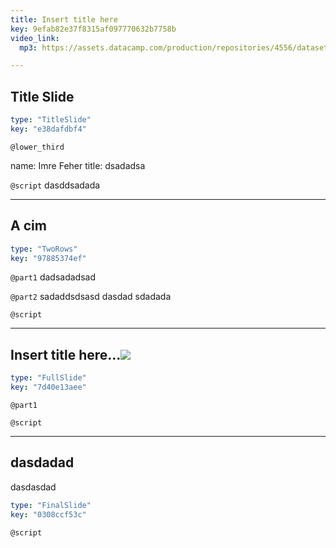 ```yaml
---
title: Insert title here
key: 9efab82e37f8315af097770632b7758b
video_link:
  mp3: https://assets.datacamp.com/production/repositories/4556/datasets/7f133d914b59dc56e97691a0a346951608284fb5/ch1DE_full.mp3

---
```

## Title Slide

```yaml
type: "TitleSlide"
key: "e38dafdbf4"
```

`@lower_third`

name: Imre Feher
title: dsadadsa


`@script`
dasddsadada


---
## A cim

```yaml
type: "TwoRows"
key: "97885374ef"
```

`@part1`
dadsadadsad


`@part2`
sadaddsdsasd
dasdad
sdadada


`@script`



---
## Insert title here...![](https://assets.datacamp.com/production/repositories/4556/datasets/66b3a75fb0fe35472e32a9d4188527fa589bac95/Bad.jpg)

```yaml
type: "FullSlide"
key: "7d40e13aee"
```

`@part1`



`@script`



---
## dasdadad
dasdasdad


```yaml
type: "FinalSlide"
key: "0308ccf53c"
```

`@script`


